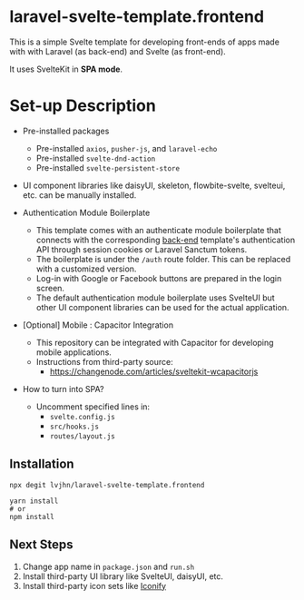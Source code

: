 # laravel-svelte-template.frontend

This is a simple Svelte template for developing front-ends of apps
made with with Laravel (as back-end) and Svelte (as front-end).

It uses SvelteKit in **SPA mode**.

# Set-up Description

* Pre-installed packages
  * Pre-installed `axios`, `pusher-js`, and `laravel-echo`
  * Pre-installed `svelte-dnd-action`
  * Pre-installed `svelte-persistent-store`

* UI component libraries like daisyUI, skeleton, flowbite-svelte, svelteui, etc. can be manually installed. 

* Authentication Module Boilerplate
  * This template comes with an authenticate module boilerplate that
    connects with the corresponding [back-end](https://github.com/lvjhn/laravel9-svelte3-template.backend) 
    template's authentication API through session cookies or Laravel Sanctum
    tokens. 
  * The boilerplate is under the `/auth` route folder. This can be replaced 
    with a customized version. 
  * Log-in with Google or Facebook buttons are prepared in the login screen. 
  * The default authentication module boilerplate uses SvelteUI but other 
    UI component libraries can be used for the actual application.

* [Optional] Mobile : Capacitor Integration
  * This repository can be integrated with Capacitor for developing
    mobile applications.
  * Instructions from third-party source: 
    * https://changenode.com/articles/sveltekit-wcapacitorjs

* How to turn into SPA?
  * Uncomment specified lines in: 
    * `svelte.config.js` 
    * `src/hooks.js` 
    * `routes/layout.js`

## Installation 
```
npx degit lvjhn/laravel-svelte-template.frontend
``` 

```
yarn install 
# or 
npm install
```

## Next Steps 
1. Change app name in `package.json` and `run.sh` 
2. Install third-party UI library like SvelteUI, daisyUI, etc.
3. Install third-party icon sets like [Iconify](https://docs.iconify.design/icon-components/svelte/)
